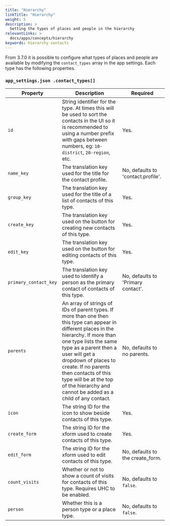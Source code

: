 ```yaml
---
title: "Hierarchy"
linkTitle: "Hierarchy"
weight: 5
description: >
  Setting the types of places and people in the hierarchy
relevantLinks: >
  docs/apps/concepts/hierarchy
keywords: hierarchy contacts
---
```


From 3.7.0 it is possible to configure what types of places and people are available by modifying the `contact_types` array in the app settings. Each type has the following properties.

### `app_settings.json .contact_types[]`

|Property|Description|Required|
|-------|---------|----------|
| `id` | String identifier for the type. At times this will be used to sort the contacts in the UI so it is recommended to using a number prefix with gaps between numbers, eg: `10-district`, `20-region`, etc. | Yes. |
| `name_key` | The translation key used for the title for the contact profile. | No, defaults to 'contact.profile'. |
| `group_key` | The translation key used for the title of a list of contacts of this type. | Yes. |
| `create_key` | The translation key used on the button for creating new contacts of this type. | Yes. |
| `edit_key` | The translation key used on the button for editing contacts of this type. | Yes. |
| `primary_contact_key` | The translation key used to identify a person as the primary contact of contacts of this type. | No, defaults to 'Primary contact'. |
| `parents` | An array of strings of IDs of parent types. If more than one then this type can appear in different places in the hierarchy. If more than one type lists the same type as a parent then a user will get a dropdown of places to create. If no parents then contacts of this type will be at the top of the hierarchy and cannot be added as a child of any contact. | No, defaults to no parents. |
| `icon` | The string ID for the icon to show beside contacts of this type. | Yes. |
| `create_form` | The string ID for the xform used to create contacts of this type. | Yes. |
| `edit_form` | The string ID for the xform used to edit contacts of this type. | No, defaults to the create_form. |
| `count_visits` | Whether or not to show a count of visits for contacts of this type. Requires UHC to be enabled. | No, defaults to `false`. |
| `person` | Whether this is a person type or a place type. | No, defaults to `false`. |
 

